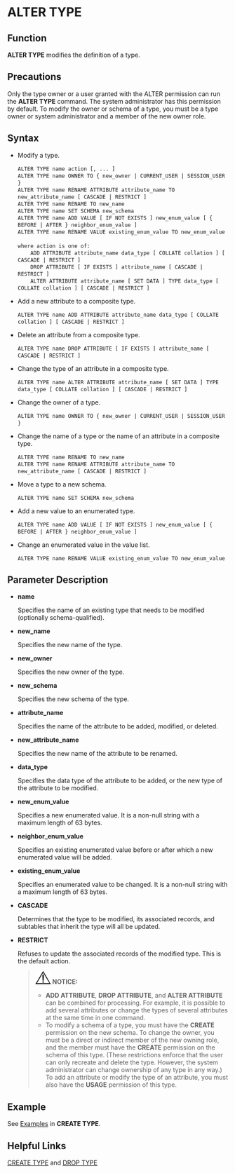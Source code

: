 # ALTER TYPE<a name="EN-US_TOPIC_0289899831"></a>

## Function<a name="en-us_topic_0283136571_en-us_topic_0237122082_en-us_topic_0059777461_s46f3e0aac3a84502bc20eee219bef9cf"></a>

**ALTER TYPE**  modifies the definition of a type.

## Precautions<a name="en-us_topic_0059777936_s1cdad938760340bbbbd8251750b59176"></a>

Only the type owner or a user granted with the ALTER permission can run the  **ALTER TYPE**  command. The system administrator has this permission by default. To modify the owner or schema of a type, you must be a type owner or system administrator and a member of the new owner role.

## Syntax<a name="en-us_topic_0283136571_en-us_topic_0237122082_en-us_topic_0059777461_s700b45dab05a43e4ac8959c5824223be"></a>

-   Modify a type.

    ```
    ALTER TYPE name action [, ... ]
    ALTER TYPE name OWNER TO { new_owner | CURRENT_USER | SESSION_USER }
    ALTER TYPE name RENAME ATTRIBUTE attribute_name TO new_attribute_name [ CASCADE | RESTRICT ]
    ALTER TYPE name RENAME TO new_name
    ALTER TYPE name SET SCHEMA new_schema
    ALTER TYPE name ADD VALUE [ IF NOT EXISTS ] new_enum_value [ { BEFORE | AFTER } neighbor_enum_value ] 
    ALTER TYPE name RENAME VALUE existing_enum_value TO new_enum_value
    
    where action is one of:
        ADD ATTRIBUTE attribute_name data_type [ COLLATE collation ] [ CASCADE | RESTRICT ]
        DROP ATTRIBUTE [ IF EXISTS ] attribute_name [ CASCADE | RESTRICT ]
        ALTER ATTRIBUTE attribute_name [ SET DATA ] TYPE data_type [ COLLATE collation ] [ CASCADE | RESTRICT ]
    ```

-   Add a new attribute to a composite type.

    ```
    ALTER TYPE name ADD ATTRIBUTE attribute_name data_type [ COLLATE collation ] [ CASCADE | RESTRICT ]
    ```


-   Delete an attribute from a composite type.

    ```
    ALTER TYPE name DROP ATTRIBUTE [ IF EXISTS ] attribute_name [ CASCADE | RESTRICT ]
    ```


-   Change the type of an attribute in a composite type.

    ```
    ALTER TYPE name ALTER ATTRIBUTE attribute_name [ SET DATA ] TYPE data_type [ COLLATE collation ] [ CASCADE | RESTRICT ]
    ```


-   Change the owner of a type.

    ```
    ALTER TYPE name OWNER TO { new_owner | CURRENT_USER | SESSION_USER }
    ```


-   Change the name of a type or the name of an attribute in a composite type.

    ```
    ALTER TYPE name RENAME TO new_name
    ALTER TYPE name RENAME ATTRIBUTE attribute_name TO new_attribute_name [ CASCADE | RESTRICT ]
    ```


-   Move a type to a new schema.

    ```
    ALTER TYPE name SET SCHEMA new_schema
    ```


-   Add a new value to an enumerated type.

    ```
    ALTER TYPE name ADD VALUE [ IF NOT EXISTS ] new_enum_value [ { BEFORE | AFTER } neighbor_enum_value ]
    ```


-   Change an enumerated value in the value list.

    ```
    ALTER TYPE name RENAME VALUE existing_enum_value TO new_enum_value
    ```


## Parameter Description<a name="en-us_topic_0283136571_en-us_topic_0237122082_en-us_topic_0059777461_s28f32bbb70f648b680f66e994ccb96f4"></a>

-   **name**

    Specifies the name of an existing type that needs to be modified \(optionally schema-qualified\).


-   **new\_name**

    Specifies the new name of the type.


-   **new\_owner**

    Specifies the new owner of the type.


-   **new\_schema**

    Specifies the new schema of the type.


-   **attribute\_name**

    Specifies the name of the attribute to be added, modified, or deleted.


-   **new\_attribute\_name**

    Specifies the new name of the attribute to be renamed.


-   **data\_type**

    Specifies the data type of the attribute to be added, or the new type of the attribute to be modified.

-   **new\_enum\_value**

    Specifies a new enumerated value. It is a non-null string with a maximum length of 63 bytes.

-   **neighbor\_enum\_value**

    Specifies an existing enumerated value before or after which a new enumerated value will be added.

-   **existing\_enum\_value**

    Specifies an enumerated value to be changed. It is a non-null string with a maximum length of 63 bytes.


-   **CASCADE**

    Determines that the type to be modified, its associated records, and subtables that inherit the type will all be updated.

-   **RESTRICT**

    Refuses to update the associated records of the modified type. This is the default action.

    >![](public_sys-resources/icon-notice.gif) **NOTICE:** 
    >-   **ADD ATTRIBUTE**,  **DROP ATTRIBUTE**, and  **ALTER ATTRIBUTE**  can be combined for processing. For example, it is possible to add several attributes or change the types of several attributes at the same time in one command.
    >-   To modify a schema of a type, you must have the  **CREATE**  permission on the new schema. To change the owner, you must be a direct or indirect member of the new owning role, and the member must have the  **CREATE**  permission on the schema of this type. \(These restrictions enforce that the user can only recreate and delete the type. However, the system administrator can change ownership of any type in any way.\) To add an attribute or modify the type of an attribute, you must also have the  **USAGE**  permission of this type.


## Example<a name="en-us_topic_0283136571_en-us_topic_0237122082_en-us_topic_0059777461_sf9c8ea511e3c47b98d77fc0ab56e9d07"></a>

See  [Examples](en-us_topic_0283136568.md#en-us_topic_0237122124_en-us_topic_0059779377_s66a0b4a6a1df4ba4a116c6c565a0fe9d)  in  **CREATE TYPE**.

## Helpful Links<a name="en-us_topic_0283136571_en-us_topic_0237122082_en-us_topic_0059777461_sfe6a005c6e5b4a98b94be3d6521f4840"></a>

[CREATE TYPE](en-us_topic_0283136568.md)  and  [DROP TYPE](en-us_topic_0283137107.md)

